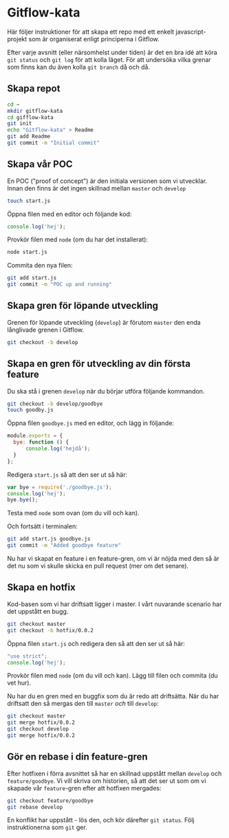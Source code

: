 # Gitflow-kata

Här följer instruktioner för att skapa ett repo med ett
 enkelt javascript-projekt som är organiserat enligt 
 principerna i Gitflow.
 
Efter varje avsnitt (eller närsomhelst under tiden) är
 det en bra idé att köra `git status` och `git log`
 för att kolla läget. För att undersöka vilka grenar
 som finns kan du även kolla `git branch` då och då.
 
## Skapa repot
```sh
cd ~
mkdir gitflow-kata
cd gifflow-kata
git init
echo "Gitflow-kata" > Readme
git add Readme
git commit -m "Initial commit"
```

## Skapa vår POC
En POC ("proof of concept") är den initiala versionen 
 som vi utvecklar. Innan den finns är det ingen skillnad 
 mellan `master` och `develop`
 
```sh 
touch start.js
```

Öppna filen med en editor och följande kod:
```javascript
console.log('hej');
```

Provkör filen med `node` (om du har det installerat):
```sh 
node start.js
```

Commita den nya filen:
```sh 
git add start.js
git commit -m "POC up and running"
```

## Skapa gren för löpande utveckling
Grenen för löpande utveckling (`develop`) är förutom
 `master` den enda långlivade grenen i Gitflow.
 
 ```sh 
 git checkout -b develop
 ```

## Skapa en gren för utveckling av din första feature
Du ska stå i grenen `develop` när du börjar utföra
 följande kommandon.
 
 ```sh
 git checkout -b develop/goodbye
 touch goodby.js
 ```
 
 Öppna filen `goodbye.js` med en editor, och lägg in
  följande:
  ```javascript
module.exports = {
    bye: function () {
        console.log('hejdå');
    }
};
```

Redigera `start.js` så att den ser ut så här:
```javascript
var bye = require('./goodbye.js');
console.log('hej');
bye.bye();
```

Testa med `node` som ovan (om du vill och kan).

Och fortsätt i terminalen:
```sh 
git add start.js goodbye.js
git commit -m "Added goodbye feature"
```

Nu har vi skapat en feature i en feature-gren, om vi är
 nöjda med den så är det nu som vi skulle skicka en pull
 request (mer om det senare).
 
 ## Skapa en hotfix
 Kod-basen som vi har driftsatt ligger i master. I vårt
  nuvarande scenario har det uppstått en bugg.
  
```sh
git checkout master
git checkout -b hotfix/0.0.2 
```

Öppna filen `start.js` och redigera den så att den ser
 ut så här:
```javascript
"use strict";
console.log('hej');
```

Provkör filen med `node` (om du vill och kan).
Lägg till filen och commita (du vet hur).

Nu har du en gren med en buggfix som du är redo att
 driftsätta. När du har driftsatt den så mergas den
 till `master` _och_ till `develop`:
 
```sh 
git checkout master
git merge hotfix/0.0.2
git checkout develop
git merge hotfix/0.0.2 
```

## Gör en rebase i din feature-gren
Efter hotfixen i förra avsnittet så har en skillnad
 uppstått mellan `develop` och `feature/goodbye`. Vi
 vill skriva om historien, så att det ser ut som om
 vi skapade vår `feature`-gren efter att hotfixen
 mergades:
 
```sh 
git checkout feature/goodbye
git rebase develop
```

En konflikt har uppstått - lös den, och kör därefter
 `git status`. Följ instruktionerna som `git` ger.
